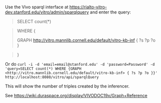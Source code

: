 Use the Vivo sparql interface at https://rialto-vitro-dev.stanford.edu/vitro/admin/sparqlquery and enter the query:

> SELECT count(*)

> WHERE {
>   
>   GRAPH <http://vitro.mannlib.cornell.edu/default/vitro-kb-inf> { ?s ?p ?o }

> }

Or do `curl -i -d 'email=email@stanford.edu' -d 'password=Password' -d 'query=SELECT count(*) WHERE {GRAPH <http://vitro.mannlib.cornell.edu/default/vitro-kb-inf> { ?s ?p ?o }}' http://localhost:8080/vitro/api/sparqlQuery`

This will show the number of triples created by the inferencer.

See https://wiki.duraspace.org/display/VIVODOC19x/Graph+Reference